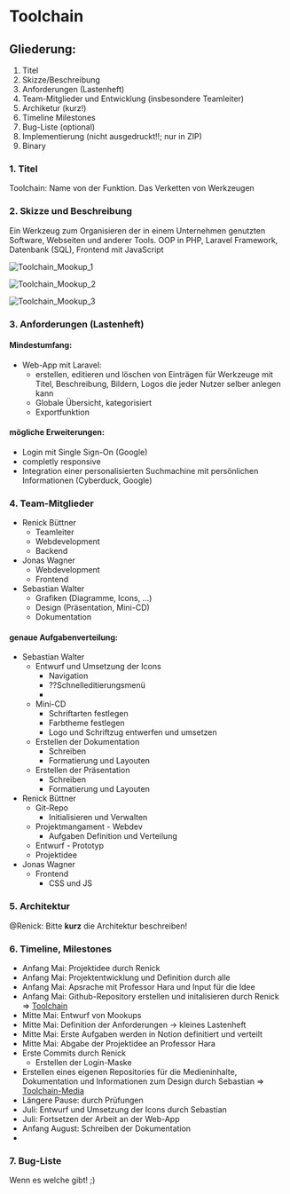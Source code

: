 # Toolchain

## Gliederung:

1. Titel
2. Skizze/Beschreibung
3. Anforderungen (Lastenheft)
4. Team-Mitglieder und Entwicklung (insbesondere Teamleiter)
5. Archiketur (kurz!)
6. Timeline Milestones
7. Bug-Liste (optional)
8. Implementierung (nicht ausgedruckt!!; nur in ZIP)
9. Binary



### 1. Titel

Toolchain: Name von der Funktion. Das Verketten von Werkzeugen



### 2. Skizze und Beschreibung

Ein Werkzeug zum Organisieren der in einem Unternehmen genutzten Software, Webseiten und anderer Tools.
OOP in PHP, Laravel Framework, Datenbank (SQL), Frontend mit JavaScript

![Toolchain_Mookup_1](/Users/sebastianwalter/WebstormProjects/github/toolchain-media/mookups/Toolchain_Mookup_1.svg)

![Toolchain_Mookup_2](/Users/sebastianwalter/WebstormProjects/github/toolchain-media/mookups/Toolchain_Mookup_2.svg)

![Toolchain_Mookup_3](/Users/sebastianwalter/WebstormProjects/github/toolchain-media/mookups/Toolchain_Mookup_3.svg)



### 3. Anforderungen (Lastenheft)

#### Mindestumfang:

- Web-App mit Laravel:
  - erstellen, editieren und löschen von Einträgen für Werkzeuge mit Titel, Beschreibung, Bildern, Logos die jeder Nutzer selber anlegen kann
  - Globale Übersicht, kategorisiert
  - Exportfunktion

#### mögliche Erweiterungen:

- Login mit Single Sign-On (Google)
- completly responsive 
- Integration einer personalisierten Suchmachine mit persönlichen Informationen (Cyberduck, Google)



### 4. Team-Mitglieder

- Renick Büttner
  - Teamleiter
  - Webdevelopment
  - Backend
- Jonas Wagner
  - Webdevelopment
  - Frontend
- Sebastian Walter
  - Grafiken (Diagramme, Icons, ...)
  - Design (Präsentation, Mini-CD)
  - Dokumentation

#### genaue Aufgabenverteilung:

- Sebastian Walter
  - Entwurf und Umsetzung der Icons
    - Navigation
    - ??Schnelleditierungsmenü
    - 
  - Mini-CD
    - Schriftarten festlegen
    - Farbtheme festlegen
    - Logo und Schriftzug entwerfen und umsetzen
  - Erstellen der Dokumentation
    - Schreiben
    - Formatierung und Layouten
  - Erstellen der Präsentation
    - Schreiben
    - Formatierung und Layouten
- Renick Büttner
  - Git-Repo
    - Initialisieren und Verwalten
  - Projektmangament - Webdev
    - Aufgaben Definition und Verteilung
  - Entwurf - Prototyp
  - Projektidee
- Jonas Wagner
  - Frontend
    - CSS und JS



### 5. Architektur 

@Renick: Bitte **kurz** die Architektur beschreiben!



### 6. Timeline, Milestones

- Anfang Mai: Projektidee durch Renick 
- Anfang Mai: Projektentwicklung und Definition durch alle
- Anfang Mai: Apsrache mit Professor Hara und Input für die Idee
- Anfang Mai: Github-Repository erstellen und initalisieren durch Renick ⇒ [Toolchain](https://github.com/renickbuettner/toolchain/issues)
- Mitte Mai: Entwurf von Mookups
- Mitte Mai: Definition der Anforderungen -> kleines Lastenheft
- Mitte Mai: Erste Aufgaben werden in Notion definitiert und verteilt
- Mitte Mai: Abgabe der Projektidee an Professor Hara
- Erste Commits durch Renick
  - Erstellen der Login-Maske
- Erstellen eines eigenen Repositories für die Medieninhalte, Dokumentation und Informationen zum Design durch Sebastian ⇒ [Toolchain-Media](https://github.com/seppel3599/toolchain-media)
- Längere Pause: durch Prüfungen
- Juli: Entwurf und Umsetzung der Icons durch Sebastian
- Juli: Fortsetzen der Arbeit an der Web-App
- Anfang August: Schreiben der Dokumentation
- 

### 7. Bug-Liste

Wenn es welche gibt! ;)

